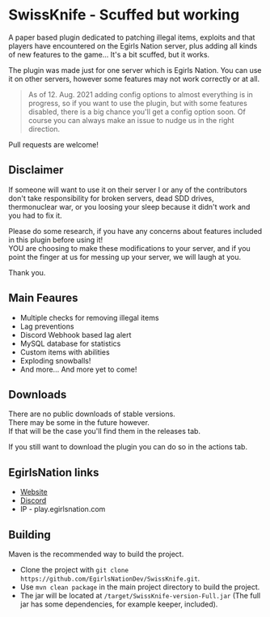 # SwissKnife - Scuffed but working

A paper based plugin dedicated to patching illegal items, exploits and that players have encountered on the Egirls Nation server, plus adding all kinds of new features to the game... It's a bit scuffed, but it works.  

The plugin was made just for one server which is Egirls Nation. You can use it on other servers, however some features may not work correctly or at all.

> As of 12. Aug. 2021 adding config options to almost everything is in progress, so if you want to use the plugin, but with some features disabled, there is a big chance you'll get a config option soon. Of course you can always make an issue to nudge us in the right direction.  
  
Pull requests are welcome!  

## Disclaimer
  
If someone will want to use it on their server I or any of the contributors don't take responsibility for broken servers, dead SDD drives, thermonuclear war, or you loosing your sleep because it didn't work and you had to fix it.  

Please do some research, if you have any concerns about features included in this plugin before using it!  
YOU are choosing to make these modifications to your server, and if you point the finger at us for messing up your server, we will laugh at you.  

Thank you.  

## Main Feaures
- Multiple checks for removing illegal items
- Lag preventions
- Discord Webhook based lag alert
- MySQL database for statistics
- Custom items with abilities
- Exploding snowballs!
- And more... And more yet to come!

## Downloads

There are no public downloads of stable versions.    
There may be some in the future however.  
If that will be the case you'll find them in the releases tab.  

If you still want to download the plugin you can do so in the actions tab.  

## EgirlsNation links
- [Website](https://egirlsnation.com/)
- [Discord](https://egirlsnation.com/discord)
- IP - play.egirlsnation.com

## Building

Maven is the recommended way to build the project.

- Clone the project with `git clone https://github.com/EgirlsNationDev/SwissKnife.git`.  
- Use `mvn clean package` in the main project directory to build the project.  
- The jar will be located at `/target/SwissKnife-version-Full.jar` (The full jar has some dependencies, for example keeper, included).
